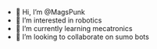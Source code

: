 - 👋 Hi, I’m @MagsPunk
- 👀 I’m interested in robotics
- 🌱 I’m currently learning mecatronics
- 💞️ I’m looking to collaborate on sumo bots


<!---
MagsPunk/MagsPunk is a ✨ special ✨ repository because its `README.md` (this file) appears on your GitHub profile.
You can click the Preview link to take a look at your changes.
--->
